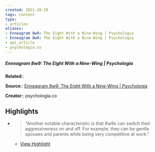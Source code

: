 ```yaml
---
created: 2021-10-19
tags: content
type: 
- articles
aliases:
- Enneagram 8w9: The Eight With a Nine-Wing | Psychologia
- Enneagram 8w9: The Eight With a Nine-Wing | Psychologia
- api_article
- psychologia.co
---
```

##### Enneagram 8w9: The Eight With a Nine-Wing | Psychologia

**Related**:: 

**Source**:: [Enneagram 8w9: The Eight With a Nine-Wing | Psychologia](https://psychologia.co/8w9)

**Creator**:: psychologia.co

## Highlights
- > "Another notable characteristic is that 8w9s can switch their aggressiveness on and off.
    For example, they can be gentle spouses and parents while being very competitive at work." 
    - [View Highlight](https://psychologia.co/8w9?__readwiseLocation=0%2F4%2F1%2F1%2F0%2F0%2F0%2F1%2F0%3A0%2C0%2F5%2F1%2F1%2F0%2F0%2F0%2F1%2F0%3A89#:~:text=Another%20notable%20characteristic%20is%20that%2Cbeing%20very%20competitive%20at%20work.)

